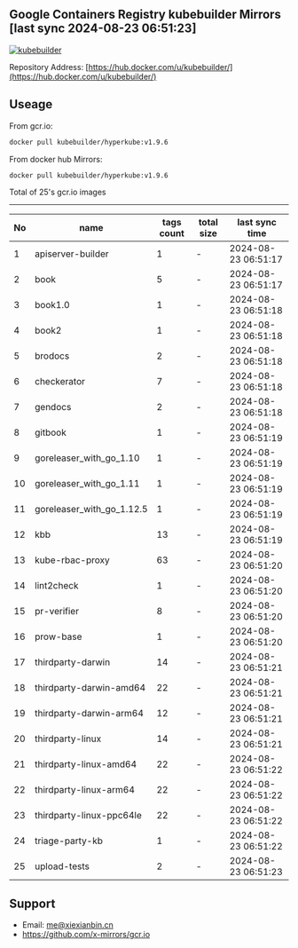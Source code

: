 Google Containers Registry kubebuilder Mirrors [last sync 2024-08-23 06:51:23]
-------

[![kubebuilder](https://github.com/x-mirrors/gcr.io/actions/workflows/gcr.io-kubebuilder.yml/badge.svg?branch=main)](https://github.com/x-mirrors/gcr.io/actions/workflows/gcr.io-kubebuilder.yml)

Repository Address: [https://hub.docker.com/u/kubebuilder/](https://hub.docker.com/u/kubebuilder/)

Useage
-------

From gcr.io:
```bash
docker pull kubebuilder/hyperkube:v1.9.6
```

From docker hub Mirrors:
```bash
docker pull kubebuilder/hyperkube:v1.9.6
```

Total of 25's gcr.io images

-------

| No  | name | tags count | total size | last sync time |
| --- | ----- | ---------- | ---------- | -------------- |
| 1 | apiserver-builder | 1 | - | 2024-08-23 06:51:17 |
| 2 | book | 5 | - | 2024-08-23 06:51:17 |
| 3 | book1.0 | 1 | - | 2024-08-23 06:51:18 |
| 4 | book2 | 1 | - | 2024-08-23 06:51:18 |
| 5 | brodocs | 2 | - | 2024-08-23 06:51:18 |
| 6 | checkerator | 7 | - | 2024-08-23 06:51:18 |
| 7 | gendocs | 2 | - | 2024-08-23 06:51:18 |
| 8 | gitbook | 1 | - | 2024-08-23 06:51:19 |
| 9 | goreleaser_with_go_1.10 | 1 | - | 2024-08-23 06:51:19 |
| 10 | goreleaser_with_go_1.11 | 1 | - | 2024-08-23 06:51:19 |
| 11 | goreleaser_with_go_1.12.5 | 1 | - | 2024-08-23 06:51:19 |
| 12 | kbb | 13 | - | 2024-08-23 06:51:19 |
| 13 | kube-rbac-proxy | 63 | - | 2024-08-23 06:51:20 |
| 14 | lint2check | 1 | - | 2024-08-23 06:51:20 |
| 15 | pr-verifier | 8 | - | 2024-08-23 06:51:20 |
| 16 | prow-base | 1 | - | 2024-08-23 06:51:20 |
| 17 | thirdparty-darwin | 14 | - | 2024-08-23 06:51:21 |
| 18 | thirdparty-darwin-amd64 | 22 | - | 2024-08-23 06:51:21 |
| 19 | thirdparty-darwin-arm64 | 12 | - | 2024-08-23 06:51:21 |
| 20 | thirdparty-linux | 14 | - | 2024-08-23 06:51:21 |
| 21 | thirdparty-linux-amd64 | 22 | - | 2024-08-23 06:51:22 |
| 22 | thirdparty-linux-arm64 | 22 | - | 2024-08-23 06:51:22 |
| 23 | thirdparty-linux-ppc64le | 22 | - | 2024-08-23 06:51:22 |
| 24 | triage-party-kb | 1 | - | 2024-08-23 06:51:22 |
| 25 | upload-tests | 2 | - | 2024-08-23 06:51:23 |

Support
-------

- Email: me@xiexianbin.cn
- https://github.com/x-mirrors/gcr.io